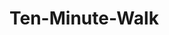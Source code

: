 # Ten-Minute-Walk

<!-- does an walk on app get you back to the correct  -->
<!-- place and is the walk the correct length is 10 min -->

